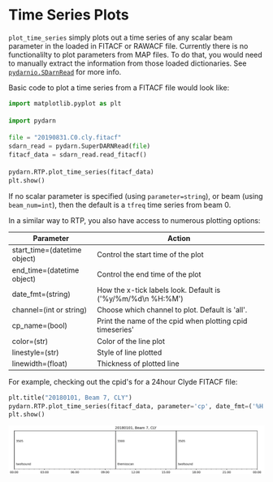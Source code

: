 <!--Copyright (C) SuperDARN Canada, University of Saskatchewan 
Author(s): Marina Schmidt 
Modifications:
2020-12-01 Carley Martin updated documentation

Disclaimer:
pyDARN is under the LGPL v3 license found in the root directory LICENSE.md 
Everyone is permitted to copy and distribute verbatim copies of this license 
document, but changing it is not allowed.

This version of the GNU Lesser General Public License incorporates the terms
and conditions of version 3 of the GNU General Public License, supplemented by
the additional permissions listed below.
-->

# Time Series Plots

`plot_time_series` simply plots out a time series of any scalar beam parameter in the loaded in FITACF or RAWACF file. Currently there is no functionalilty to plot parameters from MAP files. To do that, you would need to manually extract the information from those loaded dictionaries. See [`pydarnio.SDarnRead`](https://pydarnio.readthedocs.io/en/release-1.0/user/SDarnRead/) for more info.

Basic code to plot a time series from a FITACF file would look like:
```python
import matplotlib.pyplot as plt

import pydarn

file = "20190831.C0.cly.fitacf"
sdarn_read = pydarn.SuperDARNRead(file)
fitacf_data = sdarn_read.read_fitacf()
 
pydarn.RTP.plot_time_series(fitacf_data)
plt.show()
```    
If no scalar parameter is specified (using `parameter=string`), or beam (using `beam_num=int`), then the default is a `tfreq` time series from beam 0. 

In a similar way to RTP, you also have access to numerous plotting options:


| Parameter                    | Action                                                      |
|------------------------------|-------------------------------------------------------------|
| start_time=(datetime object) | Control the start time of the plot                          |
| end_time=(datetime object)   | Control the end time of the plot                            |
| date_fmt=(string)            | How the x-tick labels look. Default is ('%y/%m/%d\n %H:%M') |
| channel=(int or string)      | Choose which channel to plot. Default is 'all'.             |
| cp_name=(bool)               | Print the name of the cpid when plotting cpid timeseries'   |
| color=(str)                  | Color of the line plot                                      |
| linestyle=(str)              | Style of line plotted                                       |
| linewidth=(float)            | Thickness of plotted line                                   |


For example, checking out the cpid's for a 24hour Clyde FITACF file:

```python
plt.title("20180101, Beam 7, CLY")
pydarn.RTP.plot_time_series(fitacf_data, parameter='cp', date_fmt=('%H:%M'), beam_no=7)
plt.show()
```    
![](../imgs/cpid_eg.png)
